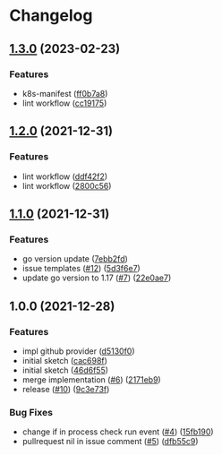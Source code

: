 # Changelog

## [1.3.0](https://www.github.com/diegolnasc/gotcha/compare/v1.2.0...v1.3.0) (2023-02-23)


### Features

* k8s-manifest ([ff0b7a8](https://www.github.com/diegolnasc/gotcha/commit/ff0b7a88378d6911d70c5359b3a0ff3b8dc52856))
* lint workflow ([cc19175](https://www.github.com/diegolnasc/gotcha/commit/cc19175db40614341001d6ba1df21a936b2eceb3))

## [1.2.0](https://www.github.com/diegolnasc/gotcha/compare/v1.1.0...v1.2.0) (2021-12-31)


### Features

* lint workflow ([ddf42f2](https://www.github.com/diegolnasc/gotcha/commit/ddf42f23c086b27c53b8008a349680a10dfa3c96))
* lint workflow ([2800c56](https://www.github.com/diegolnasc/gotcha/commit/2800c56ecefc351bb5e7125d9c53376bfb3155d6))

## [1.1.0](https://www.github.com/diegolnasc/gotcha/compare/v1.0.0...v1.1.0) (2021-12-31)


### Features

* go version update ([7ebb2fd](https://www.github.com/diegolnasc/gotcha/commit/7ebb2fdc23f7d6c728bf901b0f1b5a47ab2aba90))
* issue templates ([#12](https://www.github.com/diegolnasc/gotcha/issues/12)) ([5d3f6e7](https://www.github.com/diegolnasc/gotcha/commit/5d3f6e7819ef886f7c8b971b4297d033487baa6c))
* update go version to 1.17 ([#7](https://www.github.com/diegolnasc/gotcha/issues/7)) ([22e0ae7](https://www.github.com/diegolnasc/gotcha/commit/22e0ae7aee8f95ad06492c98dc1298415be27a9a))

## 1.0.0 (2021-12-28)


### Features

* impl github provider ([d5130f0](https://www.github.com/diegolnasc/gotcha/commit/d5130f01a7fbbb8e82bc819dbfd83c7ad83ec24c))
* initial sketch ([cac698f](https://www.github.com/diegolnasc/gotcha/commit/cac698f3da263b73ffb88cef2fb610e64f3a0468))
* initial sketch ([46d6f55](https://www.github.com/diegolnasc/gotcha/commit/46d6f55440e910a4894a382957a8e502c4e68321))
* merge implementation ([#6](https://www.github.com/diegolnasc/gotcha/issues/6)) ([2171eb9](https://www.github.com/diegolnasc/gotcha/commit/2171eb91efe22693c262e24b6457e6a3f7486d5e))
* release ([#10](https://www.github.com/diegolnasc/gotcha/issues/10)) ([9c3e73f](https://www.github.com/diegolnasc/gotcha/commit/9c3e73f51c6c07240248b2a4540e432cfbf63927))


### Bug Fixes

* change if in process check run event ([#4](https://www.github.com/diegolnasc/gotcha/issues/4)) ([15fb190](https://www.github.com/diegolnasc/gotcha/commit/15fb190e938a52b512d780e55ebcca9a927ac9de))
* pullrequest nil in issue comment ([#5](https://www.github.com/diegolnasc/gotcha/issues/5)) ([dfb55c9](https://www.github.com/diegolnasc/gotcha/commit/dfb55c9803ab725aa2862b80eef0678870b7d759))
